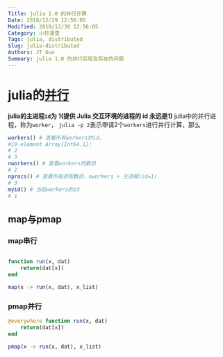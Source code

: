 ```yaml
---
Title: julia 1.0 的并行计算
Date: 2018/12/29 12:56:05
Modified: 2018/12/30 12:56:05
Category: 小抄速查
Tags: julia, distributed
Slug: julia-distributed
Authors: JT Guo
Summary: julia 1.0 的并行实现及存在的问题
---
```


# julia的[并行](https://docs.juliacn.com/latest/manual/parallel-computing)

**julia的主进程`id`为 1(提供 Julia 交互环境的进程的 id 永远是1)**
julia中的并行进程，称为`worker`，
`julia -p 2`表示申请2个`workers`进行并行计算，那么

```julia
workers() # 查看所有workers的id，
#19-element Array{Int64,1}:
# 2
# 3
nworkers() # 查看workers的数目
# 2
nprocs() # 查看所有进程数目，nworkers + 主进程(id=1)
# 3
myid() # 当前workers的id
# 1
```

## map与pmap

### map串行

```julia

function run(x, dat)
    return(dat[x])
end

map(x -> run(x, dat), x_list)
```

### pmap并行

```julia
@everywhere function run(x, dat)
    return(dat[x])
end

pmap(x -> run(x, dat), x_list)
```

